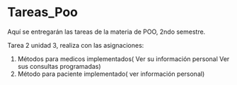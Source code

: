 # Tareas_Poo
Aquí se entregarán las tareas de la materia de POO, 2ndo semestre.

Tarea 2 unidad 3, realiza con las asignaciones: 
1. Métodos para medicos implementados( Ver su información personal
Ver sus consultas programadas)
2. Método para paciente implementado( ver información personal)